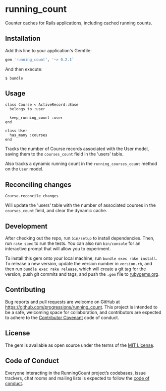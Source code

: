# running_count

Counter caches for Rails applications, including cached running counts.

## Installation

Add this line to your application's Gemfile:

```ruby
gem 'running_count', '~> 0.2.1`
```

And then execute:

    $ bundle

## Usage

```
class Course < ActiveRecord::Base
  belongs_to :user

  keep_running_count :user
end

class User
  has_many :courses
end
```

Tracks the number of Course records associated with the User model, saving them to the `courses_count` field in the 'users' table.

Also tracks a dynamic running count in the `running_courses_count` method on the `User` model.

## Reconciling changes

```
Course.reconcile_changes
```

Will update the 'users' table with the number of associated courses in the `courses_count` field, and clear the dynamic cache.


## Development

After checking out the repo, run `bin/setup` to install dependencies. Then, run `rake spec` to run the tests. You can also run `bin/console` for an interactive prompt that will allow you to experiment.

To install this gem onto your local machine, run `bundle exec rake install`. To release a new version, update the version number in `version.rb`, and then run `bundle exec rake release`, which will create a git tag for the version, push git commits and tags, and push the `.gem` file to [rubygems.org](https://rubygems.org).

## Contributing

Bug reports and pull requests are welcome on GitHub at https://github.com/progressions/running_count. This project is intended to be a safe, welcoming space for collaboration, and contributors are expected to adhere to the [Contributor Covenant](http://contributor-covenant.org) code of conduct.

## License

The gem is available as open source under the terms of the [MIT License](https://opensource.org/licenses/MIT).

## Code of Conduct

Everyone interacting in the RunningCount project’s codebases, issue trackers, chat rooms and mailing lists is expected to follow the [code of conduct](https://github.com/progressions/running_count/blob/master/CODE_OF_CONDUCT.md).
